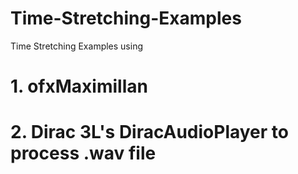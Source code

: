 # Time-Stretching-Examples
Time Stretching Examples using 
# 1. ofxMaximillan 
# 2. Dirac 3L's DiracAudioPlayer to process .wav file
